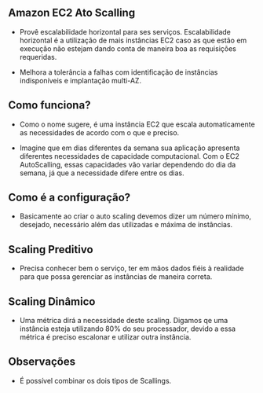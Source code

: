 ## Amazon EC2 Ato Scalling

 - Provê escalabilidade horizontal para ses serviços. Escalabilidade horizontal é a utilização de mais instâncias EC2 caso as que estão em execução não estejam dando conta de maneira boa as requisições requeridas.

 - Melhora a tolerância a falhas com identificação de instâncias indisponíveis e implantação multi-AZ. 


## Como funciona?

 - Como o nome sugere, é uma instância EC2 que escala automaticamente as necessidades de acordo com o que e preciso.

 - Imagine que em dias diferentes da semana sua aplicação apresenta diferentes necessidades de capacidade computacional. Com o EC2 AutoScalling, essas capacidades vão variar dependendo do dia da semana, já que a necessidade difere entre os dias.


## Como é a configuração?

 - Basicamente ao criar o auto scaling devemos dizer um número mínimo, desejado, necessário além das utilizadas e máxima de instâncias. 


## Scaling Preditivo

 - Precisa conhecer bem o serviço, ter em mãos dados fiéis à realidade para que possa gerenciar as instâncias de maneira correta. 


## Scaling Dinâmico

 - Uma métrica dirá a necessidade deste scaling. Digamos qe uma instância esteja utilizando 80% do seu processador, devido a essa métrica é preciso escalonar e utilizar outra instância.


## Observações

 - É possível combinar os dois tipos de Scallings.